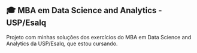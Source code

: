 ## 🎓 MBA em Data Science and Analytics - USP/Esalq

Projeto com minhas soluções dos exercícios do MBA em Data Science and Analytics da USP/Esalq, que estou cursando.

